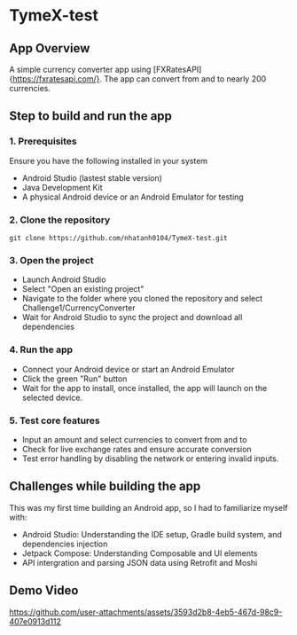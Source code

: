 # TymeX-test

## App Overview
A simple currency converter app using [FXRatesAPI]{https://fxratesapi.com/}. The app can convert from and to nearly 200 currencies.

## Step to build and run the app 

### 1. Prerequisites
Ensure you have the following installed in your system
- Android Studio (lastest stable version)
- Java Development Kit
- A physical Android device or an Android Emulator for testing

### 2. Clone the repository
```
git clone https://github.com/nhatanh0104/TymeX-test.git
```

### 3. Open the project
- Launch Android Studio
- Select "Open an existing project"
- Navigate to the folder where you cloned the repository and select Challenge1/CurrencyConverter
- Wait for Android Studio to sync the project and download all dependencies

### 4. Run the app
- Connect your Android device or start an Android Emulator
- Click the green "Run" button
- Wait for the app to install, once installed, the app will launch on the selected device.

### 5. Test core features
- Input an amount and select currencies to convert from and to
- Check for live exchange rates and ensure accurate conversion
- Test error handling by disabling the network or entering invalid inputs.

## Challenges while building the app
This was my first time building an Android app, so I had to familiarize myself with:
- Android Studio: Understanding the IDE setup, Gradle build system, and dependencies injection
- Jetpack Compose: Understanding Composable and UI elements
- API intergration and parsing JSON data using Retrofit and Moshi

## Demo Video

https://github.com/user-attachments/assets/3593d2b8-4eb5-467d-98c9-407e0913d112

